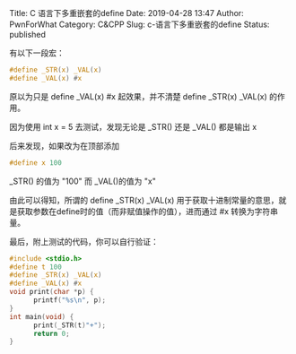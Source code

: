 Title: C 语言下多重嵌套的define
Date: 2019-04-28 13:47
Author: PwnForWhat
Category: C&amp;CPP
Slug: c-语言下多重嵌套的define
Status: published


有以下一段宏：


``` c
#define _STR(x) _VAL(x)
#define _VAL(x) #x
```

原以为只是 define \_VAL(x) \#x 起效果，并不清楚 define \_STR(x) \_VAL(x) 的作用。

因为使用 int x = 5 去测试，发现无论是 \_STR() 还是 \_VAL() 都是输出 x

后来发现，如果改为在顶部添加

``` c
#define x 100
```

\_STR() 的值为 "100" 而 \_VAL()的值为 "x"

由此可以得知，所谓的 define \_STR(x) \_VAL(x) 用于获取十进制常量的意思，就是获取参数在define时的值（而非赋值操作的值），进而通过 \#x 转换为字符串量。

最后，附上测试的代码，你可以自行验证：

``` c
#include <stdio.h>
#define t 100
#define _STR(x) _VAL(x)
#define _VAL(x) #x
void print(char *p) {
      printf("%s\n", p);
}
int main(void) {
      print(_STR(t)"+");
      return 0;
}
```